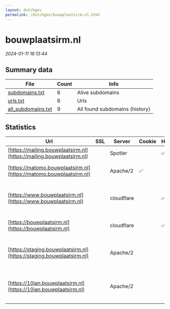 ```yaml
---
layout: dutchgov
permalink: /dutchgov/bouwplaatsirm.nl.html
---
```



# bouwplaatsirm.nl
*2024-01-11 16:13:44*
## Summary data


| File       | Count | Info |
|------------|-------|------|
|[subdomains.txt](/data/bouwplaatsirm.nl/subdomains.txt)|6|Alive subdomains|
|[urls.txt](/data/bouwplaatsirm.nl/urls.txt)|6|Urls|
|[all_subdomains.txt](/data/bouwplaatsirm.nl/all_subdomains.txt)|9|All found subdomains (history)|


## Statistics


| Url | SSL | Server | Cookie | HSTS | CSP | XFO | XXP | RP | Tech |Title |
|------------|-------|------|------|------|------|------|------|------|------|------|
|[https://mailing.bouwplaatsirm.nl](https://mailing.bouwplaatsirm.nl)| |Spotler| |:white_check_mark: | | | | :white_check_mark: |HSTS||
|[https://matomo.bouwplaatsirm.nl](https://matomo.bouwplaatsirm.nl)| |Apache/2|:white_check_mark: | |:warning: | :white_check_mark: | | :white_check_mark: |Apache HTTP Server:2|Matomo › Error|
|[https://www.bouwplaatsirm.nl](https://www.bouwplaatsirm.nl)| |cloudflare| |:white_check_mark: |:warning: | :white_check_mark: | | :white_check_mark: |Cloudflare Drupal HSTS HTTP/3 PHP|Samen bouwen aan...|
|[https://bouwplaatsirm.nl](https://bouwplaatsirm.nl)| |cloudflare| |:white_check_mark: |:warning: | :white_check_mark: | | :white_check_mark: |Cloudflare HSTS HTTP/3|301 Moved Perman...|
|[https://staging.bouwplaatsirm.nl](https://staging.bouwplaatsirm.nl)| |Apache/2| | |:warning: | :white_check_mark: | | :white_check_mark: |Apache HTTP Server:2 Drupal:10 PHP|Samen bouwen aan...|
|[https://10jan.bouwplaatsirm.nl](https://10jan.bouwplaatsirm.nl)| |Apache/2| | |:warning: | :white_check_mark: | | :white_check_mark: |Apache HTTP Server:2 Drupal PHP|Samen bouwen aan...|